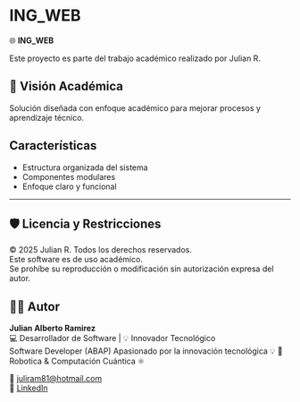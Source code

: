 # ING_WEB

🌐 **ING_WEB**

Este proyecto es parte del trabajo académico realizado por Julian R.

## 📘 Visión Académica
Solución diseñada con enfoque académico para mejorar procesos y aprendizaje técnico.

## Características

- Estructura organizada del sistema
- Componentes modulares
- Enfoque claro y funcional

---

## 🛡️ Licencia y Restricciones

© 2025 Julian R. Todos los derechos reservados.  
Este software es de uso académico.  
Se prohíbe su reproducción o modificación sin autorización expresa del autor.

## 🧑‍💻 Autor

**Julian Alberto Ramirez**  
💻 Desarrollador de Software | 💡 Innovador Tecnológico  
Software Developer (ABAP) Apasionado por la innovación tecnológica 💡 🤖 Robotica & Computación Cuántica ⚛️  

📧 [juliram81@hotmail.com](mailto:juliram81@hotmail.com)  
🔗 [LinkedIn](https://co.linkedin.com/in/julianramirezc)
